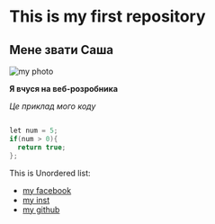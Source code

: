 # This is my first repository
## Мене звати Саша
![my photo](https://user-images.githubusercontent.com/60629407/139448835-f652c6bd-02bf-4654-8e25-9d947acf7581.png)

**Я вчуся на веб-розробника**

*Це приклад мого коду*

```java script

let num = 5;
if(num > 0){
  return true;
};
```

This is Unordered list:
* [my facebook]()
* [my inst]()
* [my github]()
